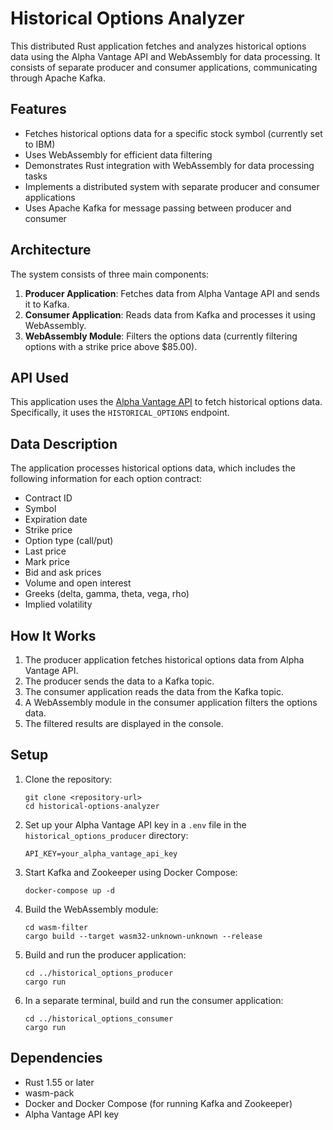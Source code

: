 # Historical Options Analyzer

This distributed Rust application fetches and analyzes historical options data using the Alpha Vantage API and WebAssembly for data processing. It consists of separate producer and consumer applications, communicating through Apache Kafka.

## Features

- Fetches historical options data for a specific stock symbol (currently set to IBM)
- Uses WebAssembly for efficient data filtering
- Demonstrates Rust integration with WebAssembly for data processing tasks
- Implements a distributed system with separate producer and consumer applications
- Uses Apache Kafka for message passing between producer and consumer

## Architecture

The system consists of three main components:

1. **Producer Application**: Fetches data from Alpha Vantage API and sends it to Kafka.
2. **Consumer Application**: Reads data from Kafka and processes it using WebAssembly.
3. **WebAssembly Module**: Filters the options data (currently filtering options with a strike price above $85.00).

## API Used

This application uses the [Alpha Vantage API](https://www.alphavantage.co/documentation/) to fetch historical options data. Specifically, it uses the `HISTORICAL_OPTIONS` endpoint.

## Data Description

The application processes historical options data, which includes the following information for each option contract:
- Contract ID
- Symbol
- Expiration date
- Strike price
- Option type (call/put)
- Last price
- Mark price
- Bid and ask prices
- Volume and open interest
- Greeks (delta, gamma, theta, vega, rho)
- Implied volatility

## How It Works

1. The producer application fetches historical options data from Alpha Vantage API.
2. The producer sends the data to a Kafka topic.
3. The consumer application reads the data from the Kafka topic.
4. A WebAssembly module in the consumer application filters the options data.
5. The filtered results are displayed in the console.

## Setup

1. Clone the repository:
   ```
   git clone <repository-url>
   cd historical-options-analyzer
   ```

2. Set up your Alpha Vantage API key in a `.env` file in the `historical_options_producer` directory:
   ```
   API_KEY=your_alpha_vantage_api_key
   ```

3. Start Kafka and Zookeeper using Docker Compose:
   ```
   docker-compose up -d
   ```

4. Build the WebAssembly module:
   ```
   cd wasm-filter
   cargo build --target wasm32-unknown-unknown --release
   ```

5. Build and run the producer application:
   ```
   cd ../historical_options_producer
   cargo run
   ```

6. In a separate terminal, build and run the consumer application:
   ```
   cd ../historical_options_consumer
   cargo run
   ```

## Dependencies

- Rust 1.55 or later
- wasm-pack
- Docker and Docker Compose (for running Kafka and Zookeeper)
- Alpha Vantage API key